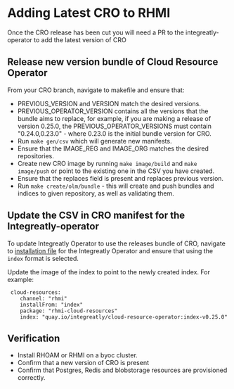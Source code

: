 # Adding Latest CRO to RHMI
Once the CRO release has been cut you will need a PR to the integreatly-operator to
add the latest version of CRO

## Release new version bundle of Cloud Resource Operator

From your CRO branch, navigate to makefile and ensure that:
- PREVIOUS_VERSION and VERSION match the desired versions.
- PREVIOUS_OPERATOR_VERSION contains all the versions that the bundle aims to replace, for example, if you are making a release of version 0.25.0, the PREVIOUS_OPERATOR_VERSIONS
must contain "0.24.0,0.23.0" - where 0.23.0 is the initial bundle version for CRO.
- Run `make gen/csv` which will generate new manifests.
- Ensure that the IMAGE_REG and IMAGE_ORG matches the desired repositories.
- Create new CRO image by running `make image/build` and `make image/push` or point to the existing one in the CSV you have created.
- Ensure that the replaces field is present and replaces previous version.
- Run `make create/olm/bundle` - this will create and push bundles and indices to given repository, as well as validating them.

## Update the CSV in CRO manifest for the Integreatly-operator

To update Integreatly Operator to use the releases bundle of CRO, navigate to [installation file](https://github.com/integr8ly/integreatly-operator/blob/master/products/installation.yaml#L64) for the Integreatly Operator and ensure that using the `index` format is selected. 

Update the image of the index to point to the newly created index. For example:

```
 cloud-resources:
    channel: "rhmi"
    installFrom: "index"
    package: "rhmi-cloud-resources"
    index: "quay.io/integreatly/cloud-resource-operator:index-v0.25.0"
```

## Verification
- Install RHOAM or RHMI on a byoc cluster.
- Confirm that a new version of CRO is present
- Confirm that Postgres, Redis and blobstorage resources are provisioned correctly.

